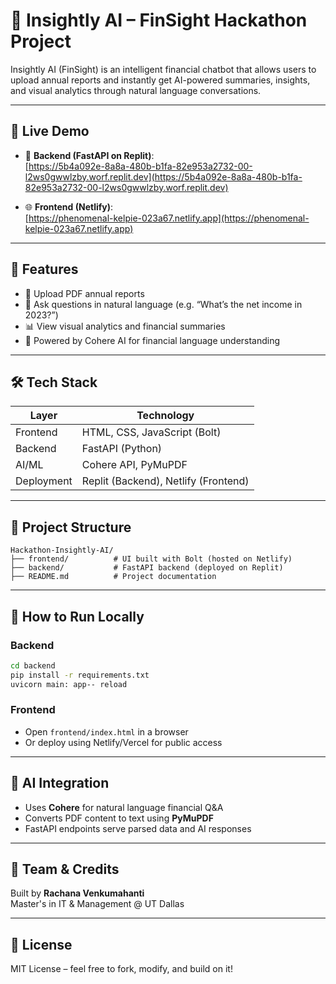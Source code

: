 # 🧠 Insightly AI – FinSight Hackathon Project

Insightly AI (FinSight) is an intelligent financial chatbot that allows users to upload annual reports and instantly get AI-powered summaries, insights, and visual analytics through natural language conversations.

---

## 🚀 Live Demo

- 🔧 **Backend (FastAPI on Replit)**:  
  [https://5b4a092e-8a8a-480b-b1fa-82e953a2732-00-l2ws0gwwlzby.worf.replit.dev](https://5b4a092e-8a8a-480b-b1fa-82e953a2732-00-l2ws0gwwlzby.worf.replit.dev)

- 🌐 **Frontend (Netlify)**:  
  [https://phenomenal-kelpie-023a67.netlify.app](https://phenomenal-kelpie-023a67.netlify.app)

---

## 🧩 Features

- 📄 Upload PDF annual reports
- 💬 Ask questions in natural language (e.g. “What’s the net income in 2023?”)
- 📊 View visual analytics and financial summaries
- 🧠 Powered by Cohere AI for financial language understanding

---

## 🛠️ Tech Stack

| Layer       | Technology                  |
|-------------|-----------------------------|
| Frontend    | HTML, CSS, JavaScript (Bolt)|
| Backend     | FastAPI (Python)            |
| AI/ML       | Cohere API, PyMuPDF         |
| Deployment  | Replit (Backend), Netlify (Frontend) |

---

## 📁 Project Structure

```
Hackathon-Insightly-AI/
├── frontend/          # UI built with Bolt (hosted on Netlify)
├── backend/           # FastAPI backend (deployed on Replit)
├── README.md          # Project documentation
```

---

## 🧪 How to Run Locally

### Backend
```bash
cd backend
pip install -r requirements.txt
uvicorn main: app-- reload
```

### Frontend
- Open `frontend/index.html` in a browser
- Or deploy using Netlify/Vercel for public access

---

## 🧠 AI Integration

- Uses **Cohere** for natural language financial Q&A
- Converts PDF content to text using **PyMuPDF**
- FastAPI endpoints serve parsed data and AI responses

---

## 🤝 Team & Credits

Built by **Rachana Venkumahanti**  
Master's in IT & Management @ UT Dallas

---

## 📜 License

MIT License – feel free to fork, modify, and build on it!
